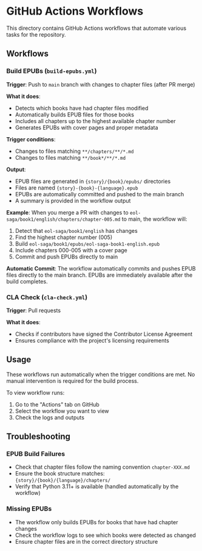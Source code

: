 # GitHub Actions Workflows

This directory contains GitHub Actions workflows that automate various tasks for the repository.

## Workflows

### Build EPUBs (`build-epubs.yml`)

**Trigger**: Push to `main` branch with changes to chapter files (after PR merge)

**What it does**:
- Detects which books have had chapter files modified
- Automatically builds EPUB files for those books
- Includes all chapters up to the highest available chapter number
- Generates EPUBs with cover pages and proper metadata

**Trigger conditions**:
- Changes to files matching `**/chapters/**/*.md`
- Changes to files matching `**/book*/**/*.md`

**Output**:
- EPUB files are generated in `{story}/{book}/epubs/` directories
- Files are named `{story}-{book}-{language}.epub`
- EPUBs are automatically committed and pushed to the main branch
- A summary is provided in the workflow output

**Example**:
When you merge a PR with changes to `eol-saga/book1/english/chapters/chapter-005.md` to main, the workflow will:
1. Detect that `eol-saga/book1/english` has changes
2. Find the highest chapter number (005)
3. Build `eol-saga/book1/epubs/eol-saga-book1-english.epub`
4. Include chapters 000-005 with a cover page
5. Commit and push EPUBs directly to main

**Automatic Commit**:
The workflow automatically commits and pushes EPUB files directly to the main branch. EPUBs are immediately available after the build completes.

### CLA Check (`cla-check.yml`)

**Trigger**: Pull requests

**What it does**:
- Checks if contributors have signed the Contributor License Agreement
- Ensures compliance with the project's licensing requirements

## Usage

These workflows run automatically when the trigger conditions are met. No manual intervention is required for the build process.

To view workflow runs:
1. Go to the "Actions" tab on GitHub
2. Select the workflow you want to view
3. Check the logs and outputs

## Troubleshooting

### EPUB Build Failures
- Check that chapter files follow the naming convention `chapter-XXX.md`
- Ensure the book structure matches: `{story}/{book}/{language}/chapters/`
- Verify that Python 3.11+ is available (handled automatically by the workflow)

### Missing EPUBs
- The workflow only builds EPUBs for books that have had chapter changes
- Check the workflow logs to see which books were detected as changed
- Ensure chapter files are in the correct directory structure
